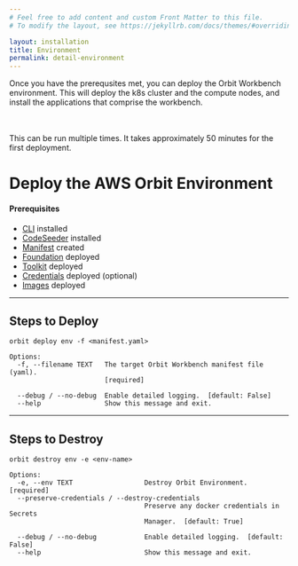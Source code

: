 ```yaml
---
# Feel free to add content and custom Front Matter to this file.
# To modify the layout, see https://jekyllrb.com/docs/themes/#overriding-theme-defaults

layout: installation
title: Environment
permalink: detail-environment
---
```


Once you have the prerequsites met, you can deploy the Orbit Workbench environment.
This will deploy the k8s cluster and the compute nodes, and install the applications that comprise the workbench.

<br><br>
This can be run multiple times.  It takes approximately 50 minutes for the first deployment.
# Deploy the AWS Orbit Environment
#### Prerequisites
- [CLI](detail-cli) installed
- [CodeSeeder](detail-codeseeder) installed
- [Manifest](detail-manifest) created
- [Foundation](detail-foundation) deployed
- [Toolkit](detail-toolkit) deployed
- [Credentials](detail-credentials) deployed (optional)
- [Images](detail-images) deployed

----
## **Steps to Deploy**
```
orbit deploy env -f <manifest.yaml>
```
```
Options:
  -f, --filename TEXT   The target Orbit Workbench manifest file (yaml).
                        [required]

  --debug / --no-debug  Enable detailed logging.  [default: False]
  --help                Show this message and exit.
```

----
## **Steps to Destroy**
```
orbit destroy env -e <env-name>
```
```
Options:
  -e, --env TEXT                  Destroy Orbit Environment.  [required]
  --preserve-credentials / --destroy-credentials
                                  Preserve any docker credentials in Secrets
                                  Manager.  [default: True]

  --debug / --no-debug            Enable detailed logging.  [default: False]
  --help                          Show this message and exit.
``` 